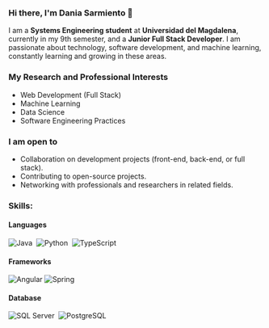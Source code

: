 ### Hi there, I'm Dania Sarmiento 👋


I am a **Systems Engineering student** at **Universidad del Magdalena**, currently in my 9th semester, and a **Junior Full Stack Developer**. I am passionate about technology, software development, and machine learning, constantly learning and growing in these areas.  

### **My Research and Professional Interests**  
- Web Development (Full Stack)  
- Machine Learning  
- Data Science  
- Software Engineering Practices  

### **I am open to**  
- Collaboration on development projects (front-end, back-end, or full stack).   
- Contributing to open-source projects.  
- Networking with professionals and researchers in related fields.  


### Skills:

#### Languages

![Java](https://img.shields.io/badge/Java-ED8B00?style=for-the-badge&logo=java&logoColor=white)&nbsp;
![Python](https://img.shields.io/badge/Python-3776AB?style=for-the-badge&logo=python&logoColor=white)&nbsp;
![TypeScript](https://img.shields.io/badge/TypeScript-yellow?style=for-the-badge&logo=typescript)


#### Frameworks
![Angular](https://img.shields.io/badge/Angular-red?style=for-the-badge&logo=angular)
![Spring](https://img.shields.io/badge/Spring-white?style=for-the-badge&logo=spring)



#### Database

![SQL Server](https://img.shields.io/badge/SQL%20Server-white?style=for-the-badge)&nbsp;
![PostgreSQL](https://img.shields.io/badge/PostgreSQL-316192?style=for-the-badge&logo=postgresql&logoColor=white)&nbsp;



